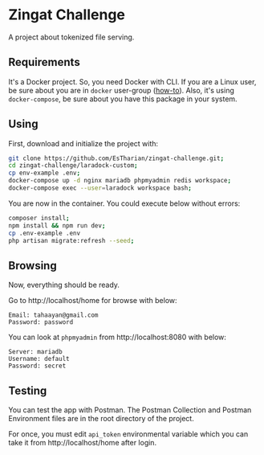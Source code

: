 # Zingat Challenge

<p>A project about tokenized file serving.</p>

## Requirements
It's a Docker project. So, you need Docker with CLI. If you are a Linux user, be sure about you are in `docker` user-group ([how-to](https://docs.docker.com/install/linux/linux-postinstall/)). Also, it's using `docker-compose`, be sure about you have this package in your system.

## Using
First, download and initialize the project with:
```bash
git clone https://github.com/EsTharian/zingat-challenge.git;
cd zingat-challenge/laradock-custom;
cp env-example .env;
docker-compose up -d nginx mariadb phpmyadmin redis workspace;
docker-compose exec --user=laradock workspace bash;
```
You are now in the container. You could execute below without errors:
```bash
composer install;
npm install && npm run dev;
cp .env-example .env
php artisan migrate:refresh --seed;
```

## Browsing
Now, everything should be ready. 

Go to http://localhost/home for browse with below:
```
Email: tahaayan@gmail.com
Password: password
```
You can look at `phpmyadmin` from http://localhost:8080 with below:
```
Server: mariadb
Username: default
Password: secret
```

## Testing
You can test the app with Postman. The Postman Collection and Postman Environment files are in the root directory of the project. 

For once, you must edit `api_token` environmental variable which you can take it from http://localhost/home after login.
